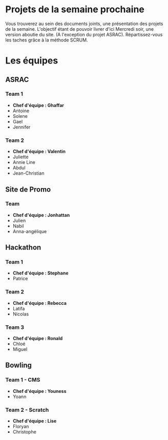 # Projets de la semaine prochaine
Vous trouverez au sein des documents joints, une présentation des projets de la semaine. 
L'objectif étant de pouvoir livrer d'ici Mercredi soir, une version aboutie du site. (A l'exception du projet ASRAC). 
Répartissez-vous les taches grâce à la méthode SCRUM. 
  
# Les équipes

## ASRAC
### Team 1
 * **Chef d'équipe : Ghaffar**
 * Antoine
 * Solene
 * Gael
 * Jennifer

### Team 2
 *  **Chef d'équipe : Valentin**
 * Juliette
 * Annie Line
 * Abdul
 * Jean-Christian
 
## Site de Promo
### Team 
 *  **Chef d'équipe : Jonhattan**
 * Julien
 * Nabil
 * Anna-angélique
 
## Hackathon
### Team 1
 *  **Chef d'équipe : Stephane**
 * Patrice
 
### Team 2
 *  **Chef d'équipe : Rebecca**
 * Latifa
 * Nicolas
 
### Team 3
 * **Chef d'équipe : Ronald**
 * Chloé
 * Miguel

## Bowling
### Team 1 - CMS
 * **Chef d'équipe : Youness**
 * Yoann
 
### Team 2 - Scratch
 * **Chef d'équipe : Lise**
 * Floryan
 * Christophe
